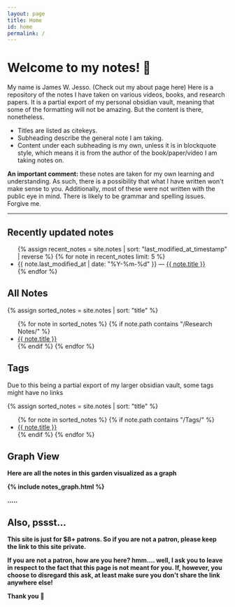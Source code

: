 ```yaml
---
layout: page
title: Home
id: home
permalink: /
---
```


# Welcome to my notes! 🌱

My name is James W. Jesso. (Check out my about page here)
Here is a repository of the notes I have taken on various videos, books, and research papers.
It is a partial export of my personal obsidian vault, meaning that some of the formatting will not be amazing. But the content is there, nonetheless.

<ul>
<li>Titles are listed as citekeys.
<li>Subheading describe the general note I am taking.
<li>Content under each subheading is my own, unless it is in blockquote style, which means it is from the author of the book/paper/video I am taking notes on. 
</ul>

<strong>An important comment:</strong> these notes are taken for my own learning and understanding.
As such, there is a possibility that what I have written won't make sense to you.
Additionally, most of these were not written with the public eye in mind. There is likely to be grammar and spelling issues. 
Forgive me. 

****

<h2>Recently updated notes</h2>

<ul>
  {% assign recent_notes = site.notes | sort: "last_modified_at_timestamp" | reverse %}
  {% for note in recent_notes limit: 5 %}
    <li>
      {{ note.last_modified_at | date: "%Y-%m-%d" }} — <a class="internal-link" href="{{ note.url }}">{{ note.title }}</a>
    </li>
  {% endfor %}
</ul>


<h2>All Notes </h2>

{% assign sorted_notes = site.notes | sort: "title" %} <ul> {% for note in sorted_notes %} {% if note.path contains "/Research Notes/" %} <li><a href="{{ note.url }}">{{ note.title }}</a></li> {% endif %} {% endfor %} </ul>


<h2>Tags</h2>
Due to this being a partial export of my larger obsidian vault, some tags might have no links

{% assign sorted_notes = site.notes | sort: "title" %}
<ul> {% for note in sorted_notes %} {% if note.path contains "/Tags/" %} <li><a href="{{ note.url }}">{{ note.title }}</a></li> {% endif %} {% endfor %} </ul>

<h2> Graph View </h2>
<strong> Here are all the notes in this garden visualized as a graph<strong>

{% include notes_graph.html %}

.....

<h2> Also, pssst...</h2>

This site is just for $8+ patrons.
So if you are not a patron, please keep the link to this site private.

If you are not a patron, how are you here? hmm.... well, I ask you to leave in respect to the fact that this page is not meant for you. If, however, you choose to disregard this ask, at least make sure you don't share the link anywhere else! 

Thank you 🙏
